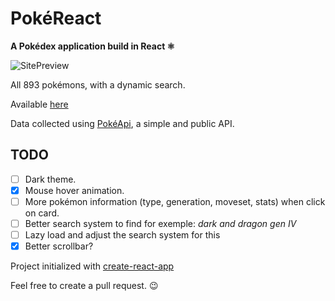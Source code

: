 # PokéReact

**A Pokédex application build in React ⚛️**

![SitePreview](https://i.imgur.com/gfd9cEw.gif)

All 893 pokémons, with a dynamic search.

Available [here](https://pokereact-eight.vercel.app/)

Data collected using [PokéApi](https://pokeapi.co/), a simple and public API.

## TODO

- [ ] Dark theme.
- [x] Mouse hover animation.
- [ ] More pokémon information (type, generation, moveset, stats) when click on card.
- [ ] Better search system to find for exemple: _dark and dragon gen IV_
- [ ] Lazy load and adjust the search system for this
- [x] Better scrollbar?

Project initialized with [create-react-app](https://github.com/facebook/create-react-app)

Feel free to create a pull request. 😉
